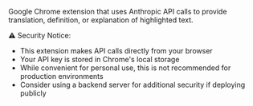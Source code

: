 Google Chrome extension that uses Anthropic API calls to provide translation, definition, or explanation of highlighted text.

⚠️ Security Notice:
* This extension makes API calls directly from your browser
* Your API key is stored in Chrome's local storage
* While convenient for personal use, this is not recommended for production environments
* Consider using a backend server for additional security if deploying publicly
